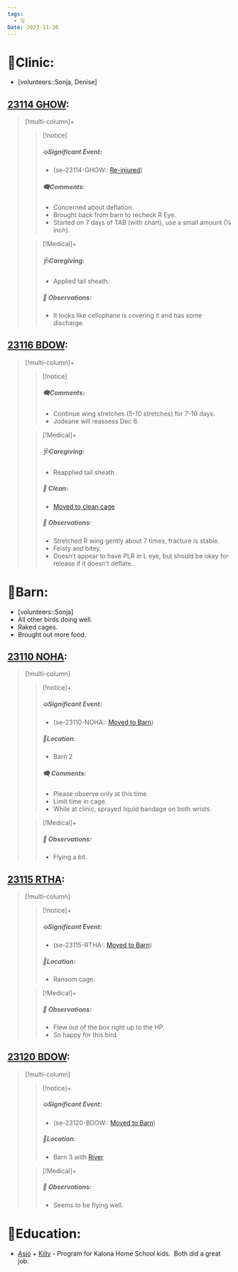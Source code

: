 ```yaml
---
tags:
  - 🗒️
Date: 2023-11-30
---
```


# 🏥Clinic:
- [volunteers::Sonja, Denise]

## [23114 GHOW](../RARE%20Birds/23114%20GHOW.md):
> [!multi-column]+
>
>> [!notice]
>> ##### 💥Significant Event:
>> - (se-23114-GHOW:: [Re-injured](../Admin/Codes/Re-injured.md))
>>
>> ##### 🗨️Comments:
>> - Concerned about deflation.
>> - Brought back from barn to recheck R Eye.
>> - Started on 7 days of TAB (with chart), use a small amount (¼ inch). 
>
>> [!Medical]+
>> ##### 🩺Caregiving:
>> - Applied tail sheath.
>>
>> ##### 🔭 Observations:
>> - It looks like cellophane is covering it and has some discharge.
>>

## [23116 BDOW](../RARE%20Birds/23116%20BDOW.md):
> [!multi-column]+
>
>> [!notice]
>> ##### 🗨️Comments:
>> - Continue wing stretches (5-10 stretches) for 7-10 days.
>> - Jodeane will reassess Dec 6.
>
>> [!Medical]+
>> ##### 🩺Caregiving:
>> - Reapplied tail sheath.
>>
>>##### 🫧 Clean:
>> - [Moved to clean cage](../Admin/Codes/Moved%20to%20clean%20cage.md)
>>
>> ##### 🔭 Observations:
>> - Stretched R wing gently about 7 times, fracture is stable.
>> - Feisty and bitey.
>> - Doesn’t appear to have PLR in L eye, but should be okay for release if it doesn’t deflate.

# 🏡Barn:
- [volunteers::Sonja]
- All other birds doing well.
- Raked cages.
- Brought out more food.

## [23110 NOHA](../RARE%20Birds/23110%20NOHA.md):
> [!multi-column]
>
>> [!notice]+
>> ##### 💥Significant Event:
>>- (se-23110-NOHA:: [Moved to Barn](../Admin/Codes/Moved%20to%20Barn.md))
>>
>> ##### 📍Location:
>>- Barn 2
>>
>>##### 🗨️ Comments:
>>- Please observe only at this time. 
>>- Limit time in cage.
>>- While at clinic, sprayed liquid bandage on both wrists. 
>
>> [!Medical]+
>> ##### 🔭 Observations:
>> - Flying a bit.

## [23115 RTHA](../RARE%20Birds/23115%20RTHA.md):
> [!multi-column]
>
>> [!notice]+
>> ##### 💥Significant Event:
>>- (se-23115-RTHA:: [Moved to Barn](../Admin/Codes/Moved%20to%20Barn.md))
>>
>> ##### 📍Location:
>>- Ransom cage.
>>
>
>> [!Medical]+
>> ##### 🔭 Observations:
>> - Flew out of the box right up to the HP. 
>> 	- So happy for this bird.

## [23120 BDOW](../RARE%20Birds/23120%20BDOW.md):
> [!multi-column]
>
>> [!notice]+
>> ##### 💥Significant Event:
>>- (se-23120-BDOW:: [Moved to Barn](../Admin/Codes/Moved%20to%20Barn.md))
>>
>> ##### 📍Location:
>>- Barn 3 with [River](../RARE%20Birds/Ed%20Birds/River.md)
>
>> [!Medical]+
>> ##### 🔭 Observations:
>> - Seems to be flying well.

# 🏫Education:
- [Asio](../RARE%20Birds/Ed%20Birds/Asio.md) + [Killy](../RARE%20Birds/Ed%20Birds/Killy.md) - Program for Kalona Home School kids.  Both did a great job.